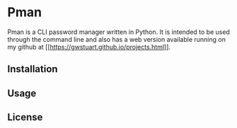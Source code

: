 # Pman

Pman is a CLI password manager written in Python. It is intended to be used through the command line and also has a web version available running on my github at [[https://gwstuart.github.io/projects.html]].

## Installation

## Usage

## License


